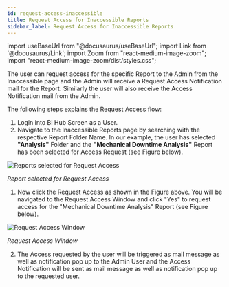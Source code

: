 ```yaml
---
id: request-access-inaccessible
title: Request Access for Inaccessible Reports
sidebar_label: Request Access for Inaccessible Reports
---
```

import useBaseUrl from "@docusaurus/useBaseUrl"; 
import Link from '@docusaurus/Link'; 
import Zoom from "react-medium-image-zoom"; 
import "react-medium-image-zoom/dist/styles.css";

The user can request access for the specific Report to the Admin from the Inaccessible page and the Admin will receive a Request Access Notification mail for the Report. Similarly the user will also receive the Access Notification mail from the Admin.

The following steps explains the Request Access flow:

1. Login into BI Hub Screen as a User.
1. Navigate to the Inaccessible Reports page by searching with the respective Report Folder Name. In our example, the user has selected **"Analysis"** Folder and the **"Mechanical Downtime Analysis"** Report has been selected for Access Request (see Figure below).

  <div style={{textAlign: 'center'}}>
    <Zoom>
      <img alt="Reports selected for Request Access" src={useBaseUrl('doc-images/user-guide/rq1.png')}/>
    </Zoom>
  </div>

 *Report selected for Request Access*

1. Now click the Request Access as shown in the Figure above. You will be navigated to the Request Access Window and click "Yes" to request access for the "Mechanical Downtime Analysis" Report (see Figure below).

  <div style={{textAlign: 'center'}}>
    <Zoom>
      <img alt="Request Access Window" src={useBaseUrl('doc-images/user-guide/rq2.png')}/>
    </Zoom>
  </div>

  *Request Access Window*

2. The Access requested by the user will be triggered as mail message as well as notification pop up to the Admin User and the Access Notification will be sent as mail message as well as notification pop up to the requested user.


